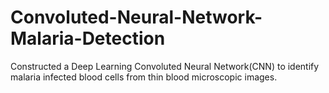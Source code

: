 # Convoluted-Neural-Network-Malaria-Detection

Constructed a Deep Learning Convoluted Neural Network(CNN) to identify malaria infected blood cells from thin blood microscopic images.
